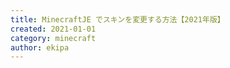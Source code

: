 ```yaml
---
title: MinecraftJE でスキンを変更する方法【2021年版】
created: 2021-01-01
category: minecraft
author: ekipa
---
```



